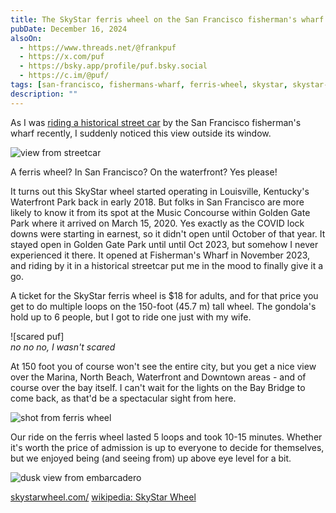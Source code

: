 ```yaml
---
title: The SkyStar ferris wheel on the San Francisco fisherman's wharf
pubDate: December 16, 2024
alsoOn:
  - https://www.threads.net/@frankpuf
  - https://x.com/puf
  - https://bsky.app/profile/puf.bsky.social
  - https://c.im/@puf/
tags: [san-francisco, fishermans-wharf, ferris-wheel, skystar, skystar-wheel]
description: ""
---
```


As I was [riding a historical street car]() by the San Francisco fisherman's wharf recently, I suddenly noticed this view outside its window.

![view from streetcar]()

A ferris wheel? In San Francisco? On the waterfront? Yes please!

It turns out this SkyStar wheel started operating in Louisville, Kentucky's Waterfront Park back in early 2018. But folks in San Francisco are more likely to know it from its spot at the Music Concourse within Golden Gate Park where it arrived on March 15, 2020. Yes exactly as the COVID lock downs were starting in earnest, so it didn't open until October of that year. It stayed open in Golden Gate Park until until Oct 2023, but somehow I never experienced it there. It opened at Fisherman's Wharf in November 2023, and riding by it in a historical streetcar put me in the mood to finally give it a go.

A ticket for the SkyStar ferris wheel is $18 for adults, and for that price you get to do multiple loops on the 150-foot (45.7 m) tall wheel. The gondola's hold up to 6 people, but I got to ride one just with my wife.

![scared puf]\
*no no no, I wasn't scared*

At 150 foot you of course won't see the entire city, but you get a nice view over the Marina, North Beach, Waterfront and Downtown areas - and of course over the bay itself. I can't wait for the lights on the Bay Bridge to come back, as that'd be a spectacular sight from here.

![shot from ferris wheel]()

Our ride on the ferris wheel lasted 5 loops and took 10-15 minutes. Whether it's worth the price of admission is up to everyone to decide for themselves, but we enjoyed being (and seeing from) up above eye level for a bit.

![dusk view from embarcadero]()

[skystarwheel.com/](https://www.skystarwheel.com/)
[wikipedia: SkyStar Wheel](https://en.wikipedia.org/wiki/SkyStar_Wheel)